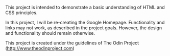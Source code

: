 This project is intended to demonstrate a basic understanding of HTML and CSS principles.

In this project, I will be re-creating the Google Homepage. Functionality and links may not work, as described in the project goals. However, the design and functionality should remain otherwise.

This project is created under the guidelines of The Odin Project (http://www.theodinproject.com)
